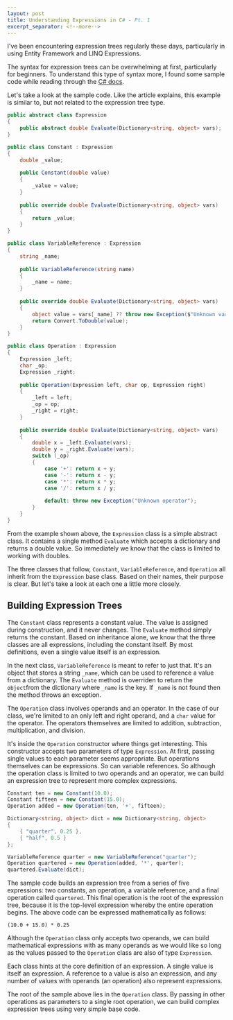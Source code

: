 ```yaml
---
layout: post
title: Understanding Expressions in C# - Pt. 1
excerpt_separator: <!--more-->
---
```


I've been encountering expression trees regularly these days, particularly in using Entity Framework and LINQ Expressions.<!--more--> 

The syntax for expression trees can be overwhelming at first, particularly for beginners. To understand this type of syntax more, I found some sample code while reading through the [C# docs](https://learn.microsoft.com/en-us/dotnet/csharp/tour-of-csharp/program-building-blocks#virtual-override-and-abstract-methods).

Let's take a look at the sample code. Like the article explains, this example is similar to, but not related to the expression tree type.

```cs
public abstract class Expression
{
    public abstract double Evaluate(Dictionary<string, object> vars);
}

public class Constant : Expression
{
    double _value;
    
    public Constant(double value)
    {
        _value = value;
    }
    
    public override double Evaluate(Dictionary<string, object> vars)
    {
        return _value;
    }
}

public class VariableReference : Expression
{
    string _name;
    
    public VariableReference(string name)
    {
        _name = name;
    }
    
    public override double Evaluate(Dictionary<string, object> vars)
    {
        object value = vars[_name] ?? throw new Exception($"Unknown variable: {_name}");
        return Convert.ToDouble(value);
    }
}

public class Operation : Expression
{
    Expression _left;
    char _op;
    Expression _right;
    
    public Operation(Expression left, char op, Expression right)
    {
        _left = left;
        _op = op;
        _right = right;
    }
    
    public override double Evaluate(Dictionary<string, object> vars)
    {
        double x = _left.Evaluate(vars);
        double y = _right.Evaluate(vars);
        switch (_op)
        {
            case '+': return x + y;
            case '-': return x - y;
            case '*': return x * y;
            case '/': return x / y;
            
            default: throw new Exception("Unknown operator");
        }
    }
}
```

From the example shown above, the `Expression` class is a simple abstract class. It contains a single method `Evaluate` which accepts a dictionary and returns a double value. So immediately we know that the class is limited to working with doubles.

The three classes that follow, `Constant`, `VariableReference`, and `Operation` all inherit from the `Expression` base class. Based on their names, their purpose is clear. But let's take a look at each one a little more closely.

## Building Expression Trees

The `Constant` class represents a constant value. The value is assigned during construction, and it never changes. The `Evaluate` method simply returns the constant. Based on inheritance alone, we know that the three classes are all expressions, including the constant itself. By most definitions, even a single value itself is an expression.

In the next class, `VariableReference` is meant to refer to just that. It's an object that stores a string `_name`, which can be used to reference a value from a dictionary. The `Evaluate` method is overriden to return the `object`from the dictionary where `_name` is the key. If `_name` is not found then the method throws an exception.

The `Operation` class involves operands and an operator. In the case of our class, we're limited to an only left and right operand, and a `char` value for the operator. The operators themselves are limited to addition, subtraction, multiplication, and division. 

It's inside the `Operation` constructor where things get interesting. This constructor accepts two parameters of type `Expression`. At first, passing single values to each parameter seems appropriate. But operations themselves can be expressions. So can variable references. So although the operation class is limited to two operands and an operator, we can build an expression tree to represent more complex expressions. 

```cs
Constant ten = new Constant(10.0);
Constant fifteen = new Constant(15.0);
Operation added = new Operation(ten, '+', fifteen);

Dictionary<string, object> dict = new Dictionary<string, object>
{
    { "quarter", 0.25 },
    { "half", 0.5 }
};

VariableReference quarter = new VariableReference("quarter");
Operation quartered = new Operation(added, '*', quarter);
quartered.Evaluate(dict);
```
The sample code builds an expression tree from a series of five expressions: two constants, an operation, a variable reference, and a final operation called `quartered`. This final operation is the root of the expression tree, because it is the top-level expression whereby the entire operation begins. The above code can be expressed mathematically as follows:
```
(10.0 + 15.0) * 0.25
```
Although the `Operation` class only accepts two operands, we can build mathematical expressions with as many operands as we would like so long as the values passed to the `Operation` class are also of type `Expression`. 

Each class hints at the core definition of an expression. A single value is itself an expression. A reference to a value is also an expression, and any number of values with operands (an operation) also represent expressions. 

The root of the sample above lies in the `Operation` class. By passing in other operations as parameters to a single root operation, we can build complex expression trees using very simple base code.
